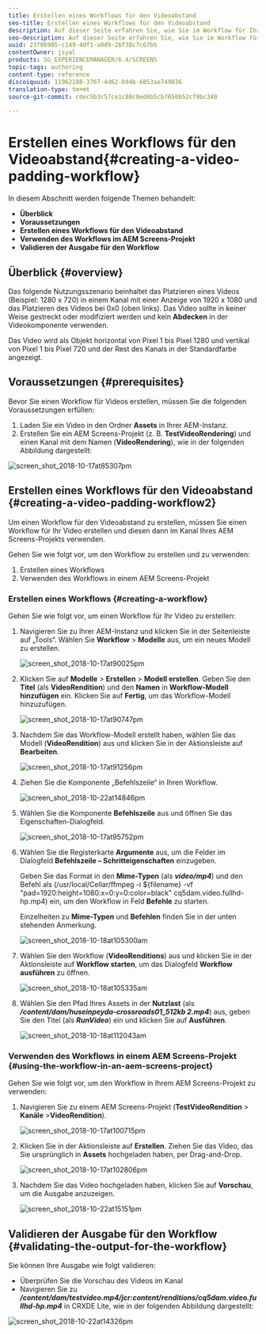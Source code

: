 ```yaml
---
title: Erstellen eines Workflows für den Videoabstand
seo-title: Erstellen eines Workflows für den Videoabstand
description: Auf dieser Seite erfahren Sie, wie Sie im Workflow für Ihre Assets einen Videoabstand (Video-Padding) erstellen.
seo-description: Auf dieser Seite erfahren Sie, wie Sie im Workflow für Ihre Assets einen Videoabstand (Video-Padding) erstellen.
uuid: 23f06905-c149-4df1-a8d9-26f38c7c67bb
contentOwner: jsyal
products: SG_EXPERIENCEMANAGER/6.4/SCREENS
topic-tags: authoring
content-type: reference
discoiquuid: 11962188-3767-4d62-b94b-6853ae749836
translation-type: tm+mt
source-git-commit: cdec5b3c57ce1c80c0ed6b5cb7650b52cf9bc340

---
```



# Erstellen eines Workflows für den Videoabstand{#creating-a-video-padding-workflow}

In diesem Abschnitt werden folgende Themen behandelt:

* **Überblick**
* **Voraussetzungen**
* **Erstellen eines Workflows für den Videoabstand**
* **Verwenden des Workflows im AEM Screens-Projekt**
* **Validieren der Ausgabe für den Workflow**

## Überblick {#overview}

Das folgende Nutzungsszenario beinhaltet das Platzieren eines Videos (Beispiel: 1280 x 720) in einem Kanal mit einer Anzeige von 1920 x 1080 und das Platzieren des Videos bei 0x0 (oben links). Das Video sollte in keiner Weise gestreckt oder modifiziert werden und kein **Abdecken** in der Videokomponente verwenden.

Das Video wird als Objekt horizontal von Pixel 1 bis Pixel 1280 und vertikal von Pixel 1 bis Pixel 720 und der Rest des Kanals in der Standardfarbe angezeigt.

## Voraussetzungen {#prerequisites}

Bevor Sie einen Workflow für Videos erstellen, müssen Sie die folgenden Voraussetzungen erfüllen:

1. Laden Sie ein Video in den Ordner **Assets** in Ihrer AEM-Instanz.
1. Erstellen Sie ein AEM Screens-Projekt (z. B. **TestVideoRendering**) und einen Kanal mit dem Namen (**VideoRendering**), wie in der folgenden Abbildung dargestellt:

![screen_shot_2018-10-17at85307pm](assets/screen_shot_2018-10-17at85307pm.png)

## Erstellen eines Workflows für den Videoabstand {#creating-a-video-padding-workflow2}

Um einen Workflow für den Videoabstand zu erstellen, müssen Sie einen Workflow für Ihr Video erstellen und diesen dann im Kanal Ihres AEM Screens-Projekts verwenden.

Gehen Sie wie folgt vor, um den Workflow zu erstellen und zu verwenden:

1. Erstellen eines Workflows
1. Verwenden des Workflows in einem AEM Screens-Projekt

### Erstellen eines Workflows {#creating-a-workflow}

Gehen Sie wie folgt vor, um einen Workflow für Ihr Video zu erstellen:

1. Navigieren Sie zu Ihrer AEM-Instanz und klicken Sie in der Seitenleiste auf „Tools“. Wählen Sie **Workflow** > **Modelle** aus, um ein neues Modell zu erstellen.

   ![screen_shot_2018-10-17at90025pm](assets/screen_shot_2018-10-17at90025pm.png)

1. Klicken Sie auf **Modelle** > **Erstellen** > **Modell erstellen**. Geben Sie den **Titel** (als **VideoRendition**) und den **Namen** in **Workflow-Modell hinzufügen** ein. Klicken Sie auf **Fertig**, um das Workflow-Modell hinzuzufügen.

   ![screen_shot_2018-10-17at90747pm](assets/screen_shot_2018-10-17at90747pm.png)

1. Nachdem Sie das Workflow-Modell erstellt haben, wählen Sie das Modell (**VideoRendition**) aus und klicken Sie in der Aktionsleiste auf **Bearbeiten**.

   ![screen_shot_2018-10-17at91256pm](assets/screen_shot_2018-10-17at91256pm.png)

1. Ziehen Sie die Komponente „Befehlszeile“ in Ihren Workflow.

   ![screen_shot_2018-10-22at14846pm](assets/screen_shot_2018-10-22at14846pm.png)

1. Wählen Sie die Komponente **Befehlszeile** aus und öffnen Sie das Eigenschaften-Dialogfeld.

   ![screen_shot_2018-10-17at95752pm](assets/screen_shot_2018-10-17at95752pm.png)

1. Wählen Sie die Registerkarte **Argumente** aus, um die Felder im Dialogfeld **Befehlszeile – Schritteigenschaften** einzugeben.

   Geben Sie das Format in den **Mime-Typen** (als ***video/mp4***) und den Befehl als (/usr/local/Cellar/ffmpeg -i ${filename} -vf &quot;pad=1920:height=1080:x=0:y=0:color=black&quot; cq5dam.video.fullhd-hp.mp4) ein, um den Workflow in Feld **Befehle** zu starten.

   Einzelheiten zu **Mime-Typen** und **Befehlen** finden Sie in der unten stehenden Anmerkung.

   ![screen_shot_2018-10-18at105300am](assets/screen_shot_2018-10-18at105300am.png)

1. Wählen Sie den Workflow (**VideoRenditions**) aus und klicken Sie in der Aktionsleiste auf **Workflow starten**, um das Dialogfeld **Workflow ausführen** zu öffnen.

   ![screen_shot_2018-10-18at105335am](assets/screen_shot_2018-10-18at105335am.png)

1. Wählen Sie den Pfad Ihres Assets in der **Nutzlast** (als ***/content/dam/huseinpeyda-crossroads01_512kb 2.mp4***) aus, geben Sie den Titel (als ***RunVideo***) ein und klicken Sie auf **Ausführen**.

   ![screen_shot_2018-10-18at112043am](assets/screen_shot_2018-10-18at112043am.png)

### Verwenden des Workflows in einem AEM Screens-Projekt {#using-the-workflow-in-an-aem-screens-project}

Gehen Sie wie folgt vor, um den Workflow in Ihrem AEM Screens-Projekt zu verwenden:

1. Navigieren Sie zu einem AEM Screens-Projekt (**TestVideoRendition** > **Kanäle** >**VideoRendition**).

   ![screen_shot_2018-10-17at100715pm](assets/screen_shot_2018-10-17at100715pm.png)

1. Klicken Sie in der Aktionsleiste auf **Erstellen**. Ziehen Sie das Video, das Sie ursprünglich in **Assets** hochgeladen haben, per Drag-and-Drop.

   ![screen_shot_2018-10-17at102806pm](assets/screen_shot_2018-10-17at102806pm.png)

1. Nachdem Sie das Video hochgeladen haben, klicken Sie auf **Vorschau**, um die Ausgabe anzuzeigen.

   ![screen_shot_2018-10-22at15151pm](assets/screen_shot_2018-10-22at15151pm.png)

## Validieren der Ausgabe für den Workflow {#validating-the-output-for-the-workflow}

Sie können Ihre Ausgabe wie folgt validieren:

* Überprüfen Sie die Vorschau des Videos im Kanal
* Navigieren Sie zu ***/content/dam/testvideo.mp4/jcr:content/renditions/cq5dam.video.fullhd-hp.mp4*** in CRXDE Lite, wie in der folgenden Abbildung dargestellt:

![screen_shot_2018-10-22at14326pm](assets/screen_shot_2018-10-22at14326pm.png)


